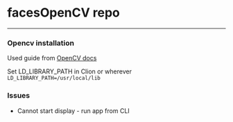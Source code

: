 # facesOpenCV repo
***
### Opencv installation

Used guide from [OpenCV docs](https://docs.opencv.org/2.4/doc/tutorials/introduction/linux_install/linux_install.html)

Set LD_LIBRARY_PATH in Clion or wherever
`LD_LIBRARY_PATH=/usr/local/lib`

### Issues

* Cannot start display - run app from CLI

